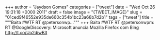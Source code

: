 
+++
author = "Jaydson Gomes"
categories = ["tweet"]
date = "Wed Oct 26 19:31:18 +0000 2011"
draft = false
image = "{TWEET_IMAGE}"
slug = "01ced9f46552e935de660c354b1bc23a68b7d2b1"
tags = ["tweet"]
title = """Baita #WTF RT @petersonwp..."""
+++
Baita #WTF RT @petersonwpm: RT @GoogleDiscovery: Microsoft anuncia Mozilla Firefox com Bing http://t.co/Uo2diwB3
